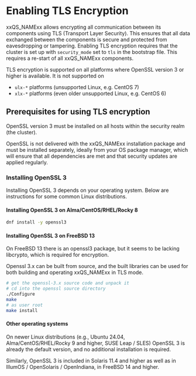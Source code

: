# Enabling TLS Encryption

xxQS_NAMExx allows encrypting all communication between its components using TLS (Transport Layer Security).
This ensures that all data exchanged between the components is secure and protected from eavesdropping or
tampering.
Enabling TLS encryption requires that the cluster is set up with `security_mode` set to `tls` in the bootstrap file.
This requires a re-start of all xxQS_NAMExx components.

TLS encryption is supported on all platforms where OpenSSL version 3 or higher is available. It is not supported on
* `ulx-*` platforms (unsupported Linux, e.g. CentOS 7)
* `xlx-*` platforms (even older unsupported Linux, e.g. CentOS 6)

## Prerequisites for using TLS encryption

OpenSSL version 3 must be installed on all hosts within the security realm (the cluster).

OpenSSL is not delivered with the xxQS_NAMExx installation package and must be installed separately, ideally from your
OS package manager, which will ensure that all dependencies are met and that security updates are applied regularly.

### Installing OpenSSL 3

Installing OpenSSL 3 depends on your operating system. Below are instructions for some common Linux distributions.

#### Installing OpenSSL 3 on Alma/CentOS/RHEL/Rocky 8
```bash
dnf install -y openssl3
```

#### Installing OpenSSL 3 on FreeBSD 13

On FreeBSD 13 there is an openssl3 package, but it seems to be lacking libcrypto, which is required for
encryption.

Openssl 3.x can be built from source, and the built libraries can be used for both building and operating xxQS_NAMExx
in TLS mode.

```bash
# get the openssl-3.x source code and unpack it
# cd into the openssl source directory
./Configure
make
# as user root
make install
```

#### Other operating systems

On newer Linux distributions (e.g., Ubuntu 24.04, Alma/CentOS/RHEL/Rocky 9 and higher, SUSE Leap / SLES)
OpenSSL 3 is already the default version, and no additional installation is required.

Similarly, OpenSSL 3 is included in Solaris 11.4 and higher as well as in IllumOS / OpenSolaris / OpenIndiana,
in FreeBSD 14 and higher.

[//]: # (Each file has to end with two empty lines)

